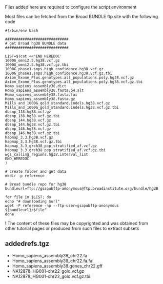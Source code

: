 Files added here are required to configure the script environment

Most files can be fetched from the Broad BUNDLE ftp site with the following code

```
#!/bin/env bash

#############################
# get Broad hg38 BUNDLE data
#############################

LIST=$(cat <<'END_HEREDOC'
1000G_omni2.5.hg38.vcf.gz
1000G_omni2.5.hg38.vcf.gz.tbi
1000G_phase1.snps.high_confidence.hg38.vcf.gz
1000G_phase1.snps.high_confidence.hg38.vcf.gz.tbi
Axiom_Exome_Plus.genotypes.all_populations.poly.hg38.vcf.gz
Axiom_Exome_Plus.genotypes.all_populations.poly.hg38.vcf.gz.tbi
Homo_sapiens_assembly38.dict
Homo_sapiens_assembly38.fasta.64.alt
Homo_sapiens_assembly38.fasta.fai
Homo_sapiens_assembly38.fasta.gz
Mills_and_1000G_gold_standard.indels.hg38.vcf.gz
Mills_and_1000G_gold_standard.indels.hg38.vcf.gz.tbi
dbsnp_138.hg38.vcf.gz
dbsnp_138.hg38.vcf.gz.tbi
dbsnp_144.hg38.vcf.gz
dbsnp_144.hg38.vcf.gz.tbi
dbsnp_146.hg38.vcf.gz
dbsnp_146.hg38.vcf.gz.tbi
hapmap_3.3.hg38.vcf.gz
hapmap_3.3.hg38.vcf.gz.tbi
hapmap_3.3_grch38_pop_stratified_af.vcf.gz
hapmap_3.3_grch38_pop_stratified_af.vcf.gz.tbi
wgs_calling_regions.hg38.interval_list
END_HEREDOC
)

# create folder and get data
mkdir -p reference

# Broad bundle repo for hg38
bundleurl=ftp://gsapubftp-anonymous@ftp.broadinstitute.org/bundle/hg38

for file in $LIST; do
echo "# downloading $url"
wget -P reference -np --ftp-user=gsapubftp-anonymous ${bundleurl}/$file"
done
```



! The content of these files may be copyrighted and was obtained from other tutorial pages or produced from such files to extract subsets

## addedrefs.tgz

* Homo_sapiens_assembly38_chr22.fa
* Homo_sapiens_assembly38_chr22.fa.fai
* Homo_sapiens_assembly38.genes_chr22.gff
* NA12878_HG001-chr22_gold.vcf.gz
* NA12878_HG001-chr22_gold.vcf.gz.tbi
